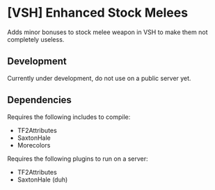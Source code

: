 # [VSH] Enhanced Stock Melees
Adds minor bonuses to stock melee weapon in VSH to make them not completely useless.

## Development
Currently under development, do not use on a public server yet.



## Dependencies
Requires the following includes to compile:
* TF2Attributes
* SaxtonHale
* Morecolors

Requires the following plugins to run on a server:
* TF2Attributes
* SaxtonHale (duh)

